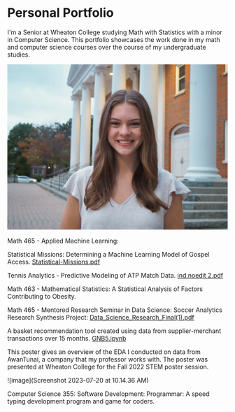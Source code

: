 # Personal Portfolio
I'm a Senior at Wheaton College studying Math with Statistics with a minor in Computer Science. This portfolio showcases the work done in my math and computer science courses over the course of my undergraduate studies.

![image](grace.jpeg)

Math 465 - Applied Machine Learning:

Statistical Missions: Determining a Machine Learning Model of Gospel Access. [Statistical-Missions.pdf](https://github.com/graceflitsch/graceflitsch.github.io/blob/main/Statistical-Missions.pdf) 

Tennis Analytics - Predictive Modeling of ATP Match Data. [ind.noedit 2.pdf](https://github.com/graceflitsch/graceflitsch.github.io/blob/main/ind_noedit%202.pdf) 

Math 463 - Mathematical Statistics:
A Statistical Analysis of Factors Contributing to Obesity.

Math 465 - Mentored Research Seminar in Data Science:
Soccer Analytics Research Synthesis Project: [Data_Science_Research_Final(1).pdf](https://github.com/graceflitsch/graceflitsch.github.io/blob/main/Data_Science_Research_Final%20(1).pdf) 

A basket recommendation tool created using data from supplier-merchant transactions over 15 months. [GNB5.ipynb](https://github.com/graceflitsch/basketsrec/blob/main/GNB5.ipynb)

This poster gives an overview of the EDA I conducted on data from AwanTunai, a company that my professor works with. The poster was presented at Wheaton College for the Fall 2022 STEM poster session.

![image](Screenshot 2023-07-20 at 10.14.36 AM)

Computer Science 355: Software Development:
Programmar: A speed typing development program and game for coders. 




